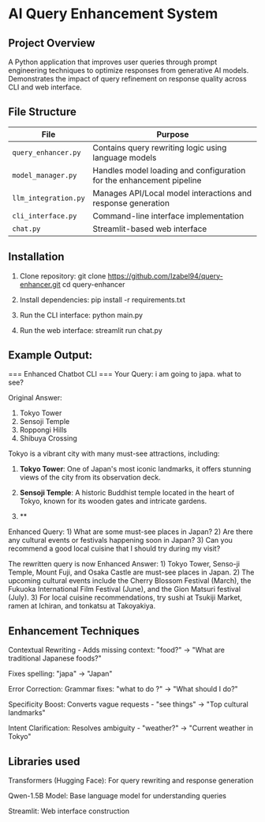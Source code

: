 # AI Query Enhancement System

## Project Overview
A Python application that improves user queries through prompt engineering techniques to optimize responses from generative AI models. Demonstrates the impact of query refinement on response quality across CLI and web interface.

## File Structure
| File               | Purpose                                                                 |
|--------------------|-------------------------------------------------------------------------|
| `query_enhancer.py`| Contains query rewriting logic using language models                   |
| `model_manager.py` | Handles model loading and configuration for the enhancement pipeline   |
| `llm_integration.py`| Manages API/Local model interactions and response generation           |
| `cli_interface.py` | Command-line interface implementation                                  |
| `chat.py`        | Streamlit-based web interface                                            |

## Installation
1. Clone repository:
   git clone https://github.com/Izabel94/query-enhancer.git
   cd query-enhancer

2. Install dependencies:
   pip install -r requirements.txt

3. Run the CLI interface:
   python main.py

4. Run the web interface:
   streamlit run chat.py

## Example Output:
=== Enhanced Chatbot CLI ===
Your Query: i am going to japa. what to see?

Original Answer: 
1) Tokyo Tower
2) Sensoji Temple
3) Roppongi Hills
4) Shibuya Crossing

Tokyo is a vibrant city with many must-see attractions, including:

1) **Tokyo Tower**: One of Japan's most iconic landmarks, it offers stunning views of the city from its observation deck.   

2) **Sensoji Temple**: A historic Buddhist temple located in the heart of Tokyo, known for its wooden gates and intricate gardens.

3) **

Enhanced Query: 1) What are some must-see places in Japan? 2) Are there any cultural events or festivals happening soon in Japan? 3) Can you recommend a good local cuisine that I should try during my visit?

The rewritten query is now
Enhanced Answer: 1) Tokyo Tower, Senso-ji Temple, Mount Fuji, and Osaka Castle are must-see places in Japan.
2) The upcoming cultural events include the Cherry Blossom Festival (March), the Fukuoka International Film Festival (June), and the Gion Matsuri festival (July).
3) For local cuisine recommendations, try sushi at Tsukiji Market, ramen at Ichiran, and tonkatsu at Takoyakiya.

## Enhancement Techniques
Contextual Rewriting - Adds missing context: "food?" → "What are traditional Japanese foods?"

Fixes spelling: "japa" → "Japan"

Error Correction: Grammar fixes: "what to do ?" → "What should I do?"

Specificity Boost: Converts vague requests - "see things" → "Top cultural landmarks"

Intent Clarification: Resolves ambiguity - "weather?" → "Current weather in Tokyo"

## Libraries used
Transformers (Hugging Face): For query rewriting and response generation

Qwen-1.5B Model: Base language model for understanding queries

Streamlit: Web interface construction
